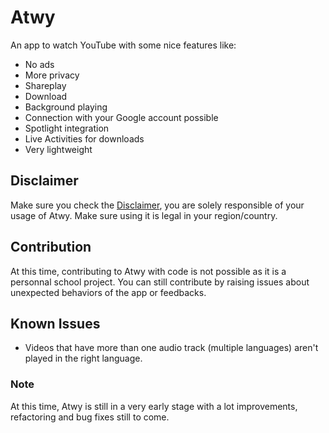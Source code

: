 # Atwy

An app to watch YouTube with some nice features like:
- No ads
- More privacy
- Shareplay
- Download
- Background playing
- Connection with your Google account possible
- Spotlight integration
- Live Activities for downloads
- Very lightweight

## Disclaimer
Make sure you check the [Disclaimer](https://github.com/b5i/Atwy/blob/main/DISCLAIMER.md), you are solely responsible of your usage of Atwy. Make sure using it is legal in your region/country.
 
## Contribution
At this time, contributing to Atwy with code is not possible as it is a personnal school project. You can still contribute by raising issues about unexpected behaviors of the app or feedbacks.

## Known Issues
- Videos that have more than one audio track (multiple languages) aren't played in the right language.

### Note
At this time, Atwy is still in a very early stage with a lot improvements, refactoring and bug fixes still to come.
